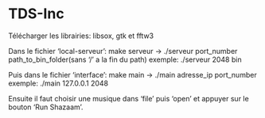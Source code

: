 # TDS-Inc
Télécharger les librairies: libsox, gtk et fftw3

Dans le fichier ‘local-serveur’: make serveur
→ ./serveur port_number path_to_bin_folder(sans ‘/’ a la fin du path)
exemple: ./serveur 2048 bin

Puis dans le fichier ‘interface’: make main
→ ./main adresse_ip port_number
exemple: ./main 127.0.0.1 2048

Ensuite il faut choisir une musique dans ‘file’ puis ‘open’ et appuyer sur le bouton 
‘Run Shazaam’.
